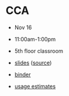 # CCA
- Nov 16
- 11:00am-1:00pm
- 5th floor classroom

- [slides](https://sciware.flatironinstitute.org/29_CCA/slides.html) ([source](main.md))
- [binder](https://docs.google.com/presentation/d/1XD2M2kY2MMW08AvuZlr9Q3FY9PBkBAnkGES98BY4ukU/edit)
- [usage estimates](https://www.dropbox.com/sh/hrw4ulndqfa0iff/AADy7WZA1UHtAyAXK9EfvKVua?dl=0)
